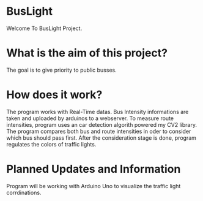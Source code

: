 # BusLight
<p1>Welcome To BusLight Project.</p1>
<h1>What is the aim of this project?</h1>
<p1>The goal is to give priority to public busses.</p1>
<h1>How does it work?</h1>
<p1>The program works with Real-Time datas. Bus Intensity informations are taken and uploaded by arduinos to a webserver. To measure route intensities, program uses an car detection algorith powered my CV2 library. The program compares both bus and route intensities in oder to consider which bus should pass first. After the consideration stage is done, program regulates the colors of traffic lights.</p1>
<h1>Planned Updates and Information</h1>
<p1>Program will be working with Arduino Uno to visualize the traffic light corrdinations.</p1>
